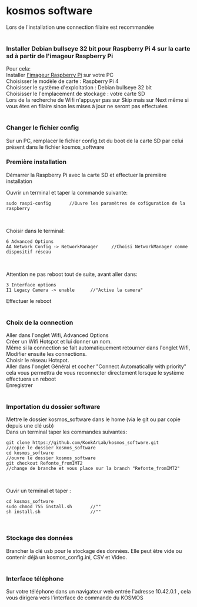 # kosmos software

Lors de l'installation une connection filaire est recommandée
<br></br>

### Installer Debian bullseye 32 bit pour Raspberry Pi 4 sur la carte sd à partir de l'imageur Raspberry Pi  
Pour cela:  
Installer [l'imageur Raspberry Pi](https://www.raspberrypi.com/software/) sur votre PC  
Choisisser le modèle de carte : Raspberry Pi 4  
Choisisser le système d'exploitation : Debian bullseye 32 bit  
Choisisser le l'emplacement de stockage : votre carte SD  
Lors de la recherche de Wifi n'appuyer pas sur Skip mais sur Next même si vous êtes en filaire sinon les mises à jour ne seront pas effectuées  
<br>

### Changer le fichier config
Sur un PC, remplacer le fichier config.txt du boot de la carte SD par celui présent dans le fichier kosmos_software
<br> 

### Première installation
Démarrer la Raspberry Pi avec la carte SD et effectuer la première installation
<br>

Ouvrir un terminal et taper la commande suivante:
```
sudo raspi-config		//Ouvre les paramètres de cofiguration de la raspberry
```
<br>

Choisir dans le terminal:
```
6 Advanced Options
AA Network Config -> NetworkManager		//Choisi NetworkManager comme dispositif réseau
```
<br>

Attention ne pas reboot tout de suite, avant aller dans:
```
3 Interface options
I1 Legacy Camera -> enable		//"Active la camera"
```
Effectuer le reboot
<br></br>

### Choix de la connection
Aller dans l'onglet Wifi, Advanced Options  
Créer un Wifi Hotspot et lui donner un nom.  
Même si la connection se fait automatiquement retourner dans l'onglet Wifi, Modifier ensuite les connections.  
Choisir le réseau Hotspot.  
Aller dans l'onglet Général et cocher "Connect Automatically with priority" cela vous permettra de vous reconnecter directement lorsque le système effectuera un reboot  
Enregistrer
<br></br>

### Importation du dossier software
Mettre le dossier kosmos_software dans le home (via le git ou par copie depuis une clé usb)  
Dans un terminal taper les commandes suivantes:  
```
git clone https://github.com/KonkArLab/kosmos_software.git		//copie le dossier kosmos_software
cd kosmos_software												//ouvre le dossier kosmos_software
git checkout Refonte_fromIMT2									//change de branche et vous place sur la branch "Refonte_fromIMT2"
```
<br>

Ouvir un terminal et taper :
```
cd kosmos_software
sudo chmod 755 install.sh		//""
sh install.sh					//""
```

<br>

### Stockage des données
Brancher la clé usb pour le stockage des données. Elle peut être vide ou contenir déjà un kosmos_config.ini, CSV et Video.
<br></br>

### Interface téléphone
Sur votre téléphone dans un navigateur web entrée l'adresse 10.42.0.1 , cela vous dirigera vers l'interface de commande du KOSMOS
<br></br>
